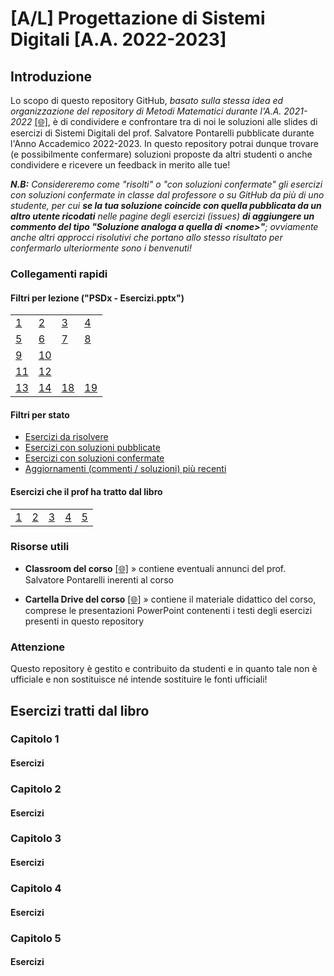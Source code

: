 # [A/L] Progettazione di Sistemi Digitali [A.A. 2022-2023]

## Introduzione

Lo scopo di questo repository GitHub, _basato sulla stessa idea ed organizzazione del repository di Metodi Matematici durante l'A.A. 2021-2022_ [[🌐]](https://github.com/sapienzastudentsnetwork/mmi2122), è di condividere e confrontare tra di noi le soluzioni alle slides di esercizi di Sistemi Digitali del prof. Salvatore Pontarelli pubblicate durante l'Anno Accademico 2022-2023. In questo repository potrai dunque trovare (e possibilmente confermare) soluzioni proposte da altri studenti o anche condividere e ricevere un feedback in merito alle tue!

_**N.B:** Considereremo come "risolti" o "con soluzioni confermate" gli esercizi con soluzioni confermate in classe dal professore o su GitHub da più di uno studente, per cui **se la tua soluzione coincide con quella pubblicata da un altro utente ricodati** nelle pagine degli esercizi (issues) **di aggiungere un commento del tipo "Soluzione analoga a quella di \<nome\>"**; ovviamente anche altri approcci risolutivi che portano allo stesso risultato per confermarlo ulteriormente sono i benvenuti!_

### Collegamenti rapidi

#### Filtri per lezione ("PSDx - Esercizi.pptx")

|    |    |    |    |
|----|----|----|----|
| [1](../../issues?q=is%3Aissue+label%3Apsd1+sort%3Acreated-asc+) | [2](../../issues?q=is%3Aissue+label%3Apsd2+sort%3Acreated-asc+) | [3](../../issues?q=is%3Aissue+label%3Apsd3+sort%3Acreated-asc+) | [4](../../issues?q=is%3Aissue+label%3Apsd4+sort%3Acreated-asc+) |
| [5](../../issues?q=is%3Aissue+label%3Apsd5+sort%3Acreated-asc+) | [6](../../issues?q=is%3Aissue+label%3Apsd6+sort%3Acreated-asc+) | [7](../../issues?q=is%3Aissue+label%3Apsd7+sort%3Acreated-asc+) | [8](../../issues?q=is%3Aissue+label%3Apsd8+sort%3Acreated-asc+) |
| [9](../../issues?q=is%3Aissue+label%3Apsd9+sort%3Acreated-asc+) | [10](../../issues?q=is%3Aissue+label%3Apsd10+sort%3Acreated-asc+) |
| [11](../../issues?q=is%3Aissue+label%3Apsd11+sort%3Acreated-asc+) | [12](../../issues?q=is%3Aissue+label%3Apsd12+sort%3Acreated-asc+) |
| [13](../../issues?q=is%3Aissue+label%3Apsd13+sort%3Acreated-asc+) | [14](../../issues?q=is%3Aissue+label%3Apsd14+sort%3Acreated-asc+) | [18](../../issues?q=is%3Aissue+label%3Apsd18+sort%3Acreated-asc+) | [19](../../issues?q=is%3Aissue+label%3Apsd19+sort%3Acreated-asc+) |

#### Filtri per stato
- [Esercizi da risolvere](../../issues?q=is%3Aissue+sort%3Aupdated-desc+label%3A"da+risolvere"+)
- [Esercizi con soluzioni pubblicate](../../issues?q=is%3Aissue+sort%3Aupdated-desc+-label%3A"da+risolvere"+-label%3A"duplicato")
- [Esercizi con soluzioni confermate](../../issues?q=is%3Aissue+sort%3Aupdated-desc+label%3Arisolto)
- [Aggiornamenti (commenti / soluzioni) più recenti](../../issues?q=sort%3Aupdated-desc+)

#### Esercizi che il prof ha tratto dal libro

|    |    |    |    |    |
|----|----|----|----|----|
| [1](#capitolo-1) | [2](#capitolo-2) | [3](#capitolo-3) | [4](#capitolo-4) | [5](#capitolo-5) |

### Risorse utili

- **Classroom del corso** [[🌐]](https://classroom.google.com/c/MTczNjk2NDI1MjI5?cjc=blb53dw) » contiene eventuali annunci del prof. Salvatore Pontarelli inerenti al corso

- **Cartella Drive del corso** [[🌐]](https://drive.google.com/drive/folders/1yrcePCVNrA-kGAHzX5JdqRXziNENfjt4UW_YhLIxZPPUFavHArMU1fnTGKoX1CRnKPKh-xg2?usp=sharing) » contiene il materiale didattico del corso, comprese le presentazioni PowerPoint contenenti i testi degli esercizi presenti in questo repository

### Attenzione

Questo repository è gestito e contribuito da studenti e in quanto tale non è ufficiale e non sostituisce né intende sostituire le fonti ufficiali!

## Esercizi tratti dal libro

### Capitolo 1

#### Esercizi

### Capitolo 2

#### Esercizi

### Capitolo 3

#### Esercizi

### Capitolo 4

#### Esercizi

### Capitolo 5

#### Esercizi
